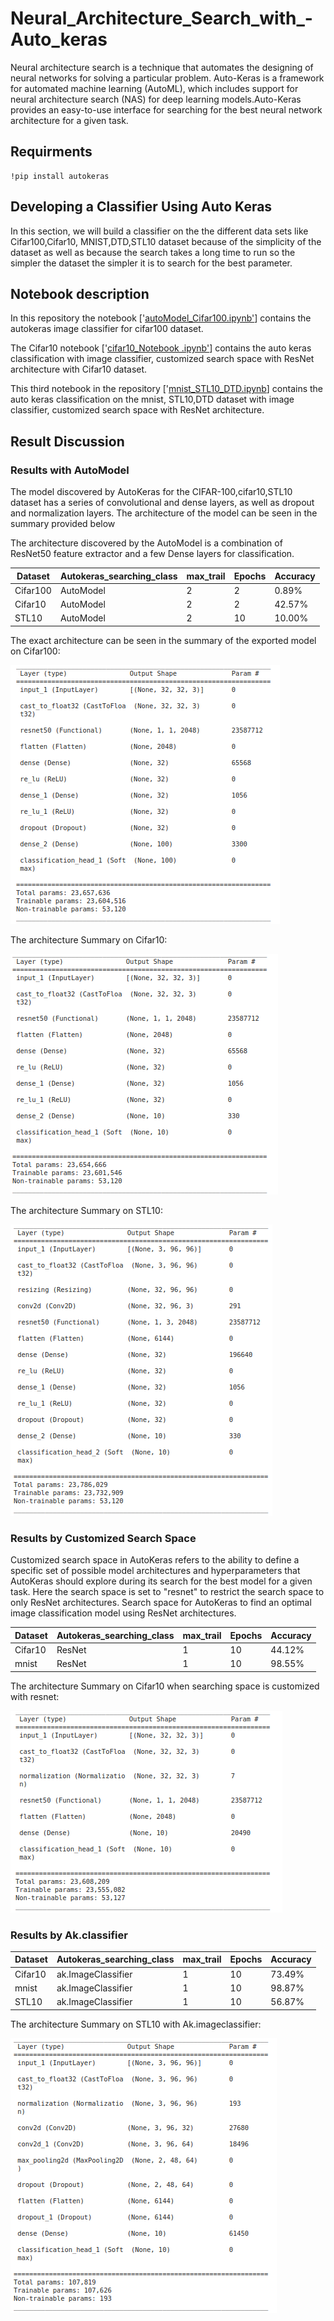 # Neural_Architecture_Search_with_-Auto_keras

Neural architecture search is a technique that automates the designing of neural networks for solving a particular problem. Auto-Keras is a framework for automated machine learning (AutoML), which includes support for neural architecture search (NAS) for deep learning models.Auto-Keras provides an easy-to-use interface for searching for the best neural network architecture for a given task.


## Requirments  

 ```
!pip install autokeras
```
## Developing a Classifier Using Auto Keras
In this section, we will build a classifier on the the different data sets like Cifar100,Cifar10, MNIST,DTD,STL10 dataset because of the simplicity of the dataset as well as because the search takes a long time to run so the simpler the dataset the simpler it is to search for the best parameter.

## Notebook description
In this repository the notebook ['[autoModel_Cifar100.ipynb'](https://github.com/ilyas4225/Neural_Architecture_Search_with_-Auto_keras/blob/main/autoModel_Cifar100.ipynb)] contains the autokeras image classifier for cifar100 dataset.


The Cifar10 notebook ['[cifar10_Notebook .ipynb'](https://github.com/ilyas4225/Neural_Architecture_Search_with_-Auto_keras/blob/main/cifar10_Notebook%20.ipynb)] contains the auto keras classification with  image classifier, customized search space with ResNet architecture with Cifar10 dataset.


This third notebook in the repository ['[mnist_STL10_DTD.ipynb](https://github.com/ilyas4225/Neural_Architecture_Search_with_-Auto_keras/blob/main/mnist_STL10_DTD.ipynb)] contains the auto keras classification on the mnist, STL10,DTD dataset with  image classifier, customized search space with ResNet architecture.

## Result Discussion

### Results with AutoModel
The model discovered by AutoKeras for the CIFAR-100,cifar10,STL10 dataset has a series of convolutional and dense layers, as well as dropout and normalization layers. The architecture of the model can be seen in the summary provided below

The architecture discovered by the AutoModel is a combination of ResNet50 feature extractor and a few Dense layers for classification. 

| Dataset  |Autokeras_searching_class|max_trail | Epochs|Accuracy|
|----------|-------------------------|----------|-------|--------|
| Cifar100 | AutoModel               | 2        |2      | 0.89%  |
| Cifar10  | AutoModel               | 2        |2      | 42.57% |
| STL10    | AutoModel               | 2        |10     | 10.00% |

The exact architecture can be seen in the summary of the exported model on Cifar100:

![](https://github.com/ilyas4225/Neural_Architecture_Search_with_-Auto_keras/blob/main/images/Cifar100_auto.png "AutoModel_Cifar100")

The architecture Summary on Cifar10:

![](https://github.com/ilyas4225/Neural_Architecture_Search_with_-Auto_keras/blob/main/images/cifar10_auto_model.png "AutoModel_Cifar10")

The architecture Summary on STL10:

![](https://github.com/ilyas4225/Neural_Architecture_Search_with_-Auto_keras/blob/main/images/STL10_auto_model.png "AutoModel_ST10")


### Results by Customized Search Space
Customized search space in AutoKeras refers to the ability to define a specific set of possible model architectures and hyperparameters that AutoKeras should explore during its search for the best model for a given task.
Here the search space is set to "resnet" to restrict the search space to only ResNet architectures.  Search space for AutoKeras to find an optimal image classification model using ResNet architectures.

| Dataset  |Autokeras_searching_class|max_trail | Epochs|Accuracy|
|----------|-------------------------|----------|-------|--------|
| Cifar10  | ResNet                  | 1        |10     | 44.12% |
| mnist    | ResNet                  | 1        |10     | 98.55% |


The architecture Summary on Cifar10 when searching space is customized with resnet:

![](https://github.com/ilyas4225/Neural_Architecture_Search_with_-Auto_keras/blob/main/images/cifar10_customized.png "resnet_cifar10")


### Results by Ak.classifier

| Dataset  |Autokeras_searching_class|max_trail | Epochs|Accuracy|
|----------|-------------------------|----------|-------|--------|
| Cifar10  | ak.ImageClassifier      | 1        |10     | 73.49% |
| mnist    | ak.ImageClassifier      | 1        |10     | 98.87% |
| STL10    | ak.ImageClassifier      | 1        |10     | 56.87% |

The architecture Summary on STL10 with Ak.imageclassifier:

![](https://github.com/ilyas4225/Neural_Architecture_Search_with_-Auto_keras/blob/main/images/STL10_img_clf.png "STL10_ak_clf")




